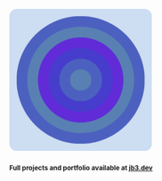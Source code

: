 <a href="https://github.com/jb3/fractal"><img width="256px" src="fractal-20251031-222218.png"/></a>

<sub>**Full projects and portfolio available at [jb3.dev](https://jb3.dev/)**</sub>
